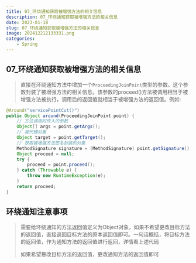 ```yaml
---
title: 07_环绕通知获取被增强方法的相关信息
description: 07_环绕通知获取被增强方法的相关信息
date: 2023-01-18
slug: 07_环绕通知获取被增强方法的相关信息
image: 202412212133331.png
categories:
    - Spring
---
```


## 07_环绕通知获取被增强方法的相关信息
> 直接在环绕通知方法中增加一个`ProceedingJoinPoint`类型的参数。这个参数封装了被增强方法的相关信息。该参数的proceed()方法被调用相当于被增强方法被执行，调用后的返回值就相当于被增强方法的返回值。例如:
```java
@Around("servicePointCut()")
public Object around(ProceedingJoinPoint point) {
    // 方法调用时传入的参数
    Object[] args = point.getArgs();
    // 被代理对象
    Object target = point.getTarget();
    // 获取被增强方法签名封装的对象
    MethodSignature signature = (MethodSignature) point.getSignature();
    Object proceed = null;
    try {
        proceed = point.proceed();
    } catch (Throwable e) {
        throw new RuntimeException(e);
    }
    return proceed;
}
```
## 环绕通知注意事项
> 需要给环绕通知的方法返回值定义为Object对象，如果不希望更改目标方法的返回值，直接返回目标方法的原本返回值即可。一句话概括，将目标方法的返回值，作为通知方法的返回值进行返回，详情看上述代码
>
> 如果希望篡改目标方法的返回值，更改通知方法的返回值即可
